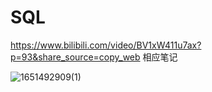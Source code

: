 # SQL

https://www.bilibili.com/video/BV1xW411u7ax?p=93&share_source=copy_web
相应笔记

![1651492909(1)](https://user-images.githubusercontent.com/34300982/166230470-a849b7cf-c84c-4065-aed7-7e6e21fe61a0.png)

